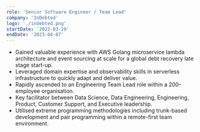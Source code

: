 ```yaml
---
role: 'Senior Software Engineer / Team Lead'
company: 'InDebted'
logo: './indebted.png'
startDate: '2022-03-29'
endDate: '2023-04-07'
---
```


- Gained valuable experience with AWS Golang microservice lambda architecture and event sourcing at scale for a global debt recovery late stage start-up.
- Leveraged domain expertise and observability skills in serverless infrastructure to quickly adapt and deliver value.
- Rapidly ascended to an Engineering Team Lead role within a 200-employee organisation.
- Key facilitator between Data Science, Data Engineering, Engineering, Product, Customer Support, and Executive leadership.
- Utilised extreme programming methodologies including trunk-based development and pair programming within a remote-first team environment.

